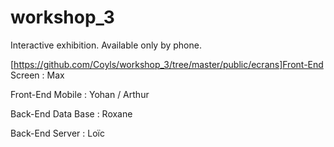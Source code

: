 # workshop_3
Interactive exhibition. Available only by phone.

[https://github.com/Coyls/workshop_3/tree/master/public/ecrans]Front-End Screen : Max

Front-End Mobile : Yohan / Arthur

Back-End Data Base : Roxane

Back-End Server : Loïc

